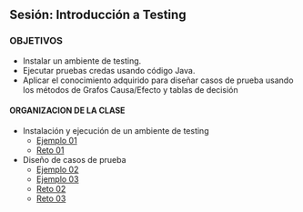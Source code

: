
## Sesión: Introducción a Testing

### OBJETIVOS 

- Instalar un ambiente de testing.
- Ejecutar pruebas credas usando código Java.
- Aplicar el conocimiento adquirido para diseñar casos de prueba usando los métodos de Grafos Causa/Efecto y tablas de decisión

#### ORGANIZACION DE LA CLASE 

- Instalación y ejecución de un ambiente de testing
	- [Ejemplo 01](Ejemplo-01)
	- [Reto 01](Reto-01)
- Diseño de casos de prueba
	- [Ejemplo 02](Ejemplo-02)
	- [Ejemplo 03](Ejemplo-03)
	- [Reto 02](Reto-02)
	- [Reto 03](Reto-03)

